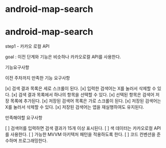 # android-map-search
# android-map-search

step1 - 카카오 로컬 API

goal : 이전 단계와 기능은 비슷하나 카카오로컬 API를 사용한다.

기능요구사항 

이전 주차까지 만족한 기능 요구사항

[x] 검색 결과 목록은 세로 스크롤이 된다.
[x] 입력한 검색어는 X를 눌러서 삭제할 수 있다.
[x] 검색 결과 목록에서 하나의 항목을 선택할 수 있다.
[x] 선택된 항목은 검색어 저장 목록에 추가된다.
[x] 저장된 검색어 목록은 가로 스크롤이 된다.
[x] 저장된 검색어는 X를 눌러서 삭제할 수 있다.
[x] 저장된 검색어는 앱을 재실행하여도 유지된다.

만족해야할 요구사항

[ ] 검색어를 입력하면 검색 결과가 15개 이상 표시된다.
[ ] 색 데이터는 카카오로컬 API를 사용한다.
[ ] 가능한 MVVM 아키텍처 패턴을 적용하도록 한다.
[ ] 코드 컨벤션을 준수하며 프로그래밍한다.